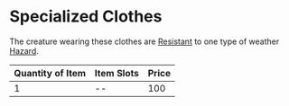 # Specialized Clothes

The creature wearing these clothes are [Resistant](../../../Game%20Procedures/Conditions/Resistant.md) to one type of weather [Hazard](../../../Game%20Procedures/Hazards/Environmental%20Hazards.md).

| Quantity of Item | Item Slots | Price |
| ---------------- | ---------- | ----- |
| 1                | --         | 100   |
